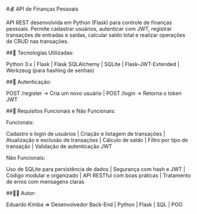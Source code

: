 #💰 API de Finanças Pessoais



API REST desenvolvida em Python (Flask) para controle de finanças pessoais.
Permite cadastrar usuários, autenticar com JWT, registrar transações de entradas e saídas, calcular saldo total e realizar operações de CRUD nas transações.

##🚀 Tecnologias Utilizadas:

Python 3.x | Flask | Flask SQLAlchemy | SQLite | Flask-JWT-Extended | Werkzeug (para hashing de senhas)

##🔐 Autenticação:

POST /register → Cria um novo usuário |  POST /login → Retorna o token JWT

##🧠 Requisitos Funcionais e Não Funcionais:

Funcionais: 

Cadastro e login de usuários |  Criação e listagem de transações | Atualização e exclusão de transações | Cálculo de saldo | Filtro por tipo de transação |  Validação de autenticação JWT 

Não Funcionais:

Uso de SQLite para persistência de dados | Segurança com hash e JWT | Código modular e organizado | API RESTful com boas práticas | Tratamento de erros com mensagens claras

##🧑‍💻 Autor:

Eduardo Kimba => Desenvolvedor Back-End | Python | Flask | SQL | POO
